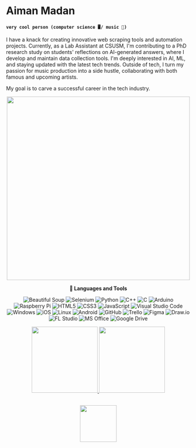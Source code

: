 # Aiman Madan 

**`very cool person (computer science 🖥️/ music 🎹)`**

I have a knack for creating innovative web scraping tools and automation projects. Currently, as a Lab Assistant at CSUSM, I'm contributing to a PhD research study on students' reflections on AI-generated answers, where I develop and maintain data collection tools. I'm deeply interested in AI, ML, and staying updated with the latest tech trends. Outside of tech, I turn my passion for music production into a side hustle, collaborating with both famous and upcoming artists.

My goal is to carve a successful career in the tech industry.

<p align="center">
  <img src="https://github.com/Anmol-Baranwal/Cool-GIFs-For-GitHub/assets/74038190/993370af-11f4-48e7-9e0d-e5b79c2e7890" width="500">
<br>
<p align="center">
  <strong>🧰 Languages and Tools</strong>
</p>


<p align="center">

<!--Programming languages-->
  <img alt="Beautiful Soup" src="https://img.shields.io/badge/beautiful%20soup-3776AB?style=for-the-badge&logo=beautifulsoup&logoColor=white"/>
  <img alt="Selenium" src="https://img.shields.io/badge/-selenium-%43B02A?style=for-the-badge&logo=selenium&logoColor=white"/>
  <img alt="Python" src="https://img.shields.io/badge/python-306998.svg?style=for-the-badge&logo=python&logoColor=white"/>
  <img alt="C++" src="https://img.shields.io/badge/c%2B%2B-%2300599C.svg?style=for-the-badge&logo=c%2B%2B&logoColor=white"/>
   <img alt="C" src="https://img.shields.io/badge/c-%2300599C.svg?style=for-the-badge&logo=c%2B%2B&logoColor=white"/>
  
  <img alt="Arduino" src="https://img.shields.io/badge/-Arduino-00979D?style=for-the-badge&logo=Arduino&logoColor=white"/>
  <img alt="Raspberry Pi" src="https://img.shields.io/badge/-RaspberryPi-C51A4A?style=for-the-badge&logo=Raspberry-Pi&logoColor=white"/>
 
  
  
  <img alt="HTML5" src="https://img.shields.io/badge/html5-%23E34F26.svg?style=for-the-badge&logo=html5&logoColor=white"/>
  <img alt="CSS3" src="https://img.shields.io/badge/css3-%231572B6.svg?style=for-the-badge&logo=css3&logoColor=white"/>
  <img alt="JavaScript" src="https://img.shields.io/badge/javascript-%23323330.svg?style=for-the-badge&logo=javascript&logoColor=%23F7DF1E"/>
  



<!--TOOLS-->
  <img alt="Visual Studio Code" src="https://img.shields.io/badge/VSCode-0078d7.svg?style=for-the-badge&logo=visual-studio-code&logoColor=white"/>


<!--Operatin Systems-->
  <img alt="Windows" src="https://img.shields.io/badge/Windows-0078D6?style=for-the-badge&logo=windows&logoColor=white" />
  <img alt="iOS" src="https://img.shields.io/badge/iOS-000000?style=for-the-badge&logo=ios&logoColor=white"/>
  <img alt="Linux" src="https://img.shields.io/badge/Linux-FCC624?style=for-the-badge&logo=linux&logoColor=black">
  <img alt="Android" src="https://img.shields.io/badge/Android-3DDC84?style=for-the-badge&logo=android&logoColor=white" />

<!--Version Control-->
 
  <img alt="GitHub" src="https://img.shields.io/badge/github-%23121011.svg?style=for-the-badge&logo=github&logoColor=white"/>

<!--Tools-->
  
  <img alt="Trello" src="https://img.shields.io/badge/Trello-%23026AA7.svg?style=for-the-badge&logo=Trello&logoColor=white"/>
 

<!--Design-->
  <img alt="Figma" src="https://img.shields.io/badge/figma-%23F24E1E.svg?style=for-the-badge&logo=figma&logoColor=white"/>
  <img alt="Draw.io" src="https://img.shields.io/badge/Draw.io-FF7F00?style=for-the-badge&logo=draw.io&logoColor=white"/>
  <!-- FL Studio -->
<img alt="FL Studio" src="https://img.shields.io/badge/FL_Studio-000000?style=for-the-badge&logo=fl-studio&logoColor=white"/>

<!-- MS Office -->
<img alt="MS Office" src="https://img.shields.io/badge/MS_Office-D83B01?style=for-the-badge&logo=microsoft-office&logoColor=white"/>

<!-- Google Drive -->
<img alt="Google Drive" src="https://img.shields.io/badge/Google_Drive-4285F4?style=for-the-badge&logo=google-drive&logoColor=white"/>


</p>


<p align="center">
  <a href="https://github.com/AimanMadan">
    <img height="180em" src="https://github-readme-stats-eight-theta.vercel.app/api?username=AimanMadan&show_icons=true&theme=algolia&include_all_commits=true&count_private=true"/>
    <img height="180em" src="https://github-readme-stats-eight-theta.vercel.app/api/top-langs/?username=AimanMadan&layout=compact&langs_count=8&theme=algolia"/>
  </a>
</p>


<br />
<div align="center">

<img src="https://user-images.githubusercontent.com/74038190/212257468-1e9a91f1-b626-4baa-b15d-5c385dfa7ed2.gif" width="100">

</div>
<br>


